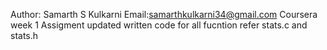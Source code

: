 Author: Samarth S Kulkarni
Email:samarthkulkarni34@gmail.com
Coursera week 1 Assigment updated
written code for all fucntion refer stats.c and stats.h

